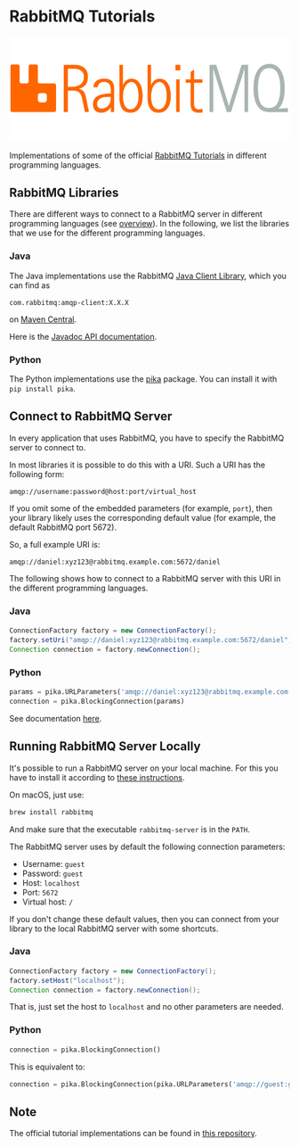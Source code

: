 # RabbitMQ Tutorials

![RabbitMQ Logo](rabbitmq.png)

Implementations of some of the official [RabbitMQ Tutorials](http://www.rabbitmq.com/getstarted.html) in different programming languages.

## RabbitMQ Libraries

There are different ways to connect to a RabbitMQ server in different programming languages (see [overview](http://www.rabbitmq.com/devtools.html)). In the following, we list the libraries that we use for the different programming languages.

### Java

The Java implementations use the RabbitMQ [Java Client Library](http://www.rabbitmq.com/java-client.html), which you can find as

~~~
com.rabbitmq:amqp-client:X.X.X
~~~

on [Maven Central](http://search.maven.org/#search%7Cga%7C1%7Cg%3A%22com.rabbitmq%22%20a%3A%22amqp-client%22).

Here is the [Javadoc API documentation](http://www.rabbitmq.com/releases/rabbitmq-java-client/current-javadoc/index.html?overview-summary.html).

### Python

The Python implementations use the [pika](https://pika.readthedocs.io/en/latest/) package. You can install it with `pip install pika`.

## Connect to RabbitMQ Server

In every application that uses RabbitMQ, you have to specify the RabbitMQ server to connect to.

In most libraries it is possible to do this with a URI. Such a URI has the following form:

~~~
amqp://username:password@host:port/virtual_host
~~~

If you omit some of the embedded parameters (for example, `port`), then your library likely uses the corresponding default value (for example, the default RabbitMQ port 5672).

So, a full example URI is:

~~~
amqp://daniel:xyz123@rabbitmq.example.com:5672/daniel
~~~

The following shows how to connect to a RabbitMQ server with this URI in the different programming languages.

### Java

~~~java
ConnectionFactory factory = new ConnectionFactory();
factory.setUri("amqp://daniel:xyz123@rabbitmq.example.com:5672/daniel");
Connection connection = factory.newConnection();
~~~

### Python

~~~python
params = pika.URLParameters('amqp://daniel:xyz123@rabbitmq.example.com:5672/daniel')
connection = pika.BlockingConnection(params)
~~~

See documentation [here](http://pika.readthedocs.io/en/latest/examples/using_urlparameters.html).

## Running RabbitMQ Server Locally

It's possible to run a RabbitMQ server on your local machine. For this you have to install it according to [these instructions](http://www.rabbitmq.com/download.html).

On macOS, just use:

~~~bash
brew install rabbitmq
~~~

And make sure that the executable `rabbitmq-server` is in the `PATH`.

The RabbitMQ server uses by default the following connection parameters:

- Username: `guest`
- Password: `guest`
- Host: `localhost`
- Port: `5672`
- Virtual host: `/`

If you don't change these default values, then you can connect from your library to the local RabbitMQ server with some shortcuts.

### Java

~~~java
ConnectionFactory factory = new ConnectionFactory();
factory.setHost("localhost");
Connection connection = factory.newConnection();
~~~

That is, just set the host to `localhost` and no other parameters are needed.

### Python

~~~python
connection = pika.BlockingConnection()
~~~

This is equivalent to:

~~~python
connection = pika.BlockingConnection(pika.URLParameters('amqp://guest:guest@localhost:5672/'))
~~~

## Note

The official tutorial implementations can be found in [this repository](https://github.com/rabbitmq/rabbitmq-tutorials).

